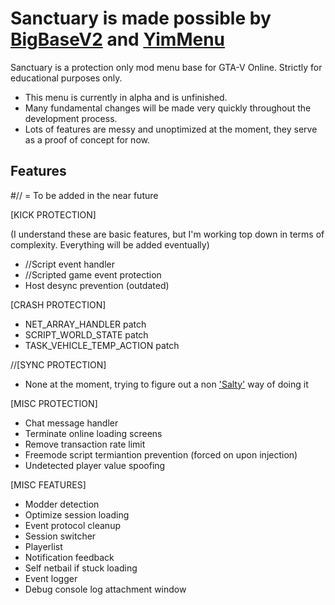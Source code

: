 # Sanctuary is made possible by [BigBaseV2](https://github.com/Pocakking/BigBaseV2) and [YimMenu](https://github.com/Yimura/YimMenu)
Sanctuary is a protection only mod menu base for GTA-V Online.
Strictly for educational purposes only.

* This menu is currently in alpha and is unfinished. 
* Many fundamental changes will be made very quickly throughout the development process.
* Lots of features are messy and unoptimized at the moment,
they serve as a proof of concept for now.

## Features
#// = To be added in the near future

[KICK PROTECTION]

 (I understand these are basic features, but I'm working top down in terms of complexity. Everything will be added eventually)

* //Script event handler
* //Scripted game event protection
* Host desync prevention (outdated)

[CRASH PROTECTION]

* NET_ARRAY_HANDLER patch
* SCRIPT_WORLD_STATE patch
* TASK_VEHICLE_TEMP_ACTION patch

//[SYNC PROTECTION]

* None at the moment, trying to figure out a non ['Salty'](https://github.com/tecel007/Salty) way of doing it

[MISC PROTECTION]

* Chat message handler
* Terminate online loading screens
* Remove transaction rate limit
* Freemode script termiantion prevention (forced on upon injection)
* Undetected player value spoofing

[MISC FEATURES]

* Modder detection
* Optimize session loading
* Event protocol cleanup
* Session switcher
* Playerlist
* Notification feedback
* Self netbail if stuck loading
* Event logger
* Debug console log attachment window
